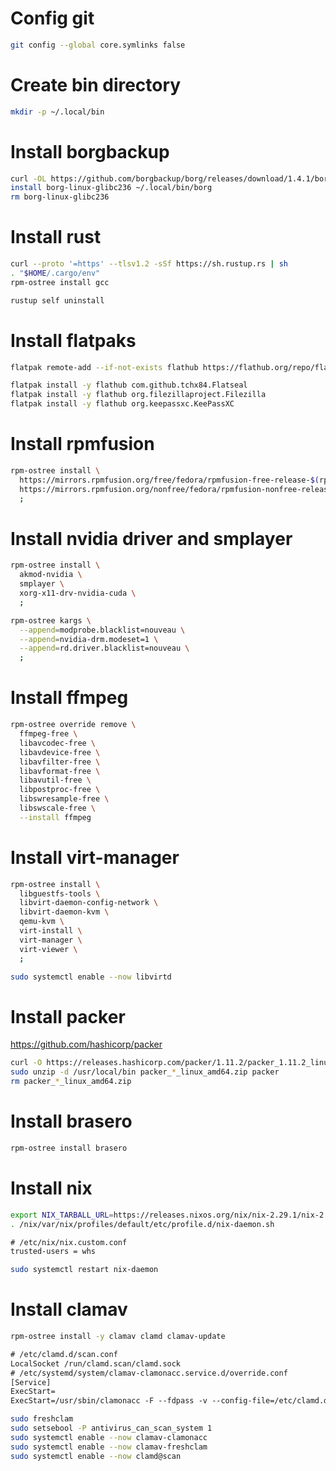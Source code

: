 # Config git
```sh
git config --global core.symlinks false
```
# Create bin directory
```sh
mkdir -p ~/.local/bin
```
# Install borgbackup
```sh
curl -OL https://github.com/borgbackup/borg/releases/download/1.4.1/borg-linux-glibc236
install borg-linux-glibc236 ~/.local/bin/borg
rm borg-linux-glibc236
```
# Install rust
```sh
curl --proto '=https' --tlsv1.2 -sSf https://sh.rustup.rs | sh
. "$HOME/.cargo/env"
rpm-ostree install gcc
```
```sh
rustup self uninstall
```
# Install flatpaks
```sh
flatpak remote-add --if-not-exists flathub https://flathub.org/repo/flathub.flatpakrepo
```
```sh
flatpak install -y flathub com.github.tchx84.Flatseal
flatpak install -y flathub org.filezillaproject.Filezilla
flatpak install -y flathub org.keepassxc.KeePassXC
```
# Install rpmfusion
```sh
rpm-ostree install \
  https://mirrors.rpmfusion.org/free/fedora/rpmfusion-free-release-$(rpm -E %fedora).noarch.rpm \
  https://mirrors.rpmfusion.org/nonfree/fedora/rpmfusion-nonfree-release-$(rpm -E %fedora).noarch.rpm \
  ;
```
# Install nvidia driver and smplayer
```sh
rpm-ostree install \
  akmod-nvidia \
  smplayer \
  xorg-x11-drv-nvidia-cuda \
  ;
```
```sh
rpm-ostree kargs \
  --append=modprobe.blacklist=nouveau \
  --append=nvidia-drm.modeset=1 \
  --append=rd.driver.blacklist=nouveau \
  ;
```
# Install ffmpeg
```sh
rpm-ostree override remove \
  ffmpeg-free \
  libavcodec-free \
  libavdevice-free \
  libavfilter-free \
  libavformat-free \
  libavutil-free \
  libpostproc-free \
  libswresample-free \
  libswscale-free \
  --install ffmpeg
```
# Install virt-manager
```sh
rpm-ostree install \
  libguestfs-tools \
  libvirt-daemon-config-network \
  libvirt-daemon-kvm \
  qemu-kvm \
  virt-install \
  virt-manager \
  virt-viewer \
  ;
```
```sh
sudo systemctl enable --now libvirtd
```
# Install packer
https://github.com/hashicorp/packer
```sh
curl -O https://releases.hashicorp.com/packer/1.11.2/packer_1.11.2_linux_amd64.zip
sudo unzip -d /usr/local/bin packer_*_linux_amd64.zip packer
rm packer_*_linux_amd64.zip
```
# Install brasero
```sh
rpm-ostree install brasero
```
# Install nix
```sh
export NIX_TARBALL_URL=https://releases.nixos.org/nix/nix-2.29.1/nix-2.29.1-x86_64-linux.tar.xz
. /nix/var/nix/profiles/default/etc/profile.d/nix-daemon.sh
```
```txt
# /etc/nix/nix.custom.conf
trusted-users = whs
```
```sh
sudo systemctl restart nix-daemon
```
# Install clamav
```sh
rpm-ostree install -y clamav clamd clamav-update
```
```txt
# /etc/clamd.d/scan.conf
LocalSocket /run/clamd.scan/clamd.sock
# /etc/systemd/system/clamav-clamonacc.service.d/override.conf
[Service]
ExecStart=
ExecStart=/usr/sbin/clamonacc -F --fdpass -v --config-file=/etc/clamd.d/scan.conf
```
```sh
sudo freshclam
sudo setsebool -P antivirus_can_scan_system 1
sudo systemctl enable --now clamav-clamonacc
sudo systemctl enable --now clamav-freshclam
sudo systemctl enable --now clamd@scan
```
